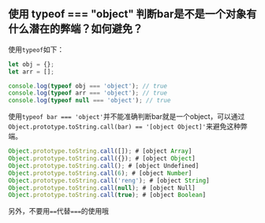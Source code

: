 ## 使用 typeof === "object" 判断bar是不是一个对象有什么潜在的弊端？如何避免？

使用`typeof`如下：

```javascript
let obj = {};
let arr = [];

console.log(typeof obj === 'object'); // true
console.log(typeof arr === 'object'); // true
console.log(typeof null === 'object'); // true
```

使用`typeof bar === 'object'`并不能准确判断bar就是一个object，可以通过`Object.prototype.toString.call(bar) == '[object Object]'`来避免这种弊端。

```javascript
Object.prototype.toString.call([]); # [object Array]
Object.prototype.toString.call({}); # [object Object]
Object.prototype.toString.call(); # [object Undefined]
Object.prototype.toString.call(6); # [object Number]
Object.prototype.toString.call('reng'); # [object String]
Object.prototype.toString.call(null); # [object Null]
Object.prototype.toString.call(true); # [object Boolean]
```

另外，不要用`==`代替`===`的使用哦
